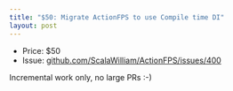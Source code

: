 ```yaml
---
title: "$50: Migrate ActionFPS to use Compile time DI"
layout: post
---
```


- Price: $50
- Issue: [github.com/ScalaWilliam/ActionFPS/issues/400](https://github.com/ScalaWilliam/ActionFPS/issues/400)

Incremental work only, no large PRs :-)

